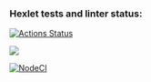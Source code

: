 ### Hexlet tests and linter status:
[![Actions Status](https://github.com/svetaminsk/frontend-project-lvl1/workflows/hexlet-check/badge.svg)](https://github.com/svetaminsk/frontend-project-lvl1/actions)

<a href="https://codeclimate.com/github/codeclimate/codeclimate/maintainability"><img src="https://api.codeclimate.com/v1/badges/a99a88d28ad37a79dbf6/maintainability" /></a>

[![NodeCI](https://github.com/svetaminsk/frontend-project-lvl1/workflows/NodeCI/badge.svg)](https://github.com/svetaminsk/frontend-project-lvl1/actions)
